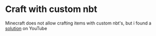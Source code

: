 # Craft with custom nbt
Minecraft does not allow crafting items with custom nbt's, but i found a [solution](https://www.youtube.com/watch?v=Pt7y6PNP6KY) on YouTube
